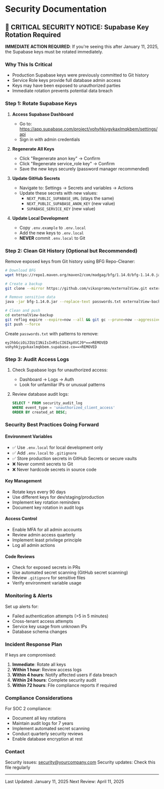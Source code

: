 # Security Documentation

## 🔐 CRITICAL SECURITY NOTICE: Supabase Key Rotation Required

**IMMEDIATE ACTION REQUIRED**: If you're seeing this after January 11, 2025, the Supabase keys must be rotated immediately.

### Why This Is Critical
- Production Supabase keys were previously committed to Git history
- Service Role keys provide full database admin access
- Keys may have been exposed to unauthorized parties
- Immediate rotation prevents potential data breach

### Step 1: Rotate Supabase Keys

1. **Access Supabase Dashboard**
   - Go to: https://app.supabase.com/project/vohyhkjygvkaxlmqkbem/settings/api
   - Sign in with admin credentials

2. **Regenerate All Keys**
   - Click "Regenerate anon key" → Confirm
   - Click "Regenerate service_role key" → Confirm
   - Save the new keys securely (password manager recommended)

3. **Update GitHub Secrets**
   - Navigate to: Settings → Secrets and variables → Actions
   - Update these secrets with new values:
     - `NEXT_PUBLIC_SUPABASE_URL` (stays the same)
     - `NEXT_PUBLIC_SUPABASE_ANON_KEY` (new value)
     - `SUPABASE_SERVICE_KEY` (new value)

4. **Update Local Development**
   - Copy `.env.example` to `.env.local`
   - Add the new keys to `.env.local`
   - **NEVER** commit `.env.local` to Git

### Step 2: Clean Git History (Optional but Recommended)

Remove exposed keys from Git history using BFG Repo-Cleaner:

```bash
# Download BFG
wget https://repo1.maven.org/maven2/com/madgag/bfg/1.14.0/bfg-1.14.0.jar

# Create a backup
git clone --mirror https://github.com/vikaspromo/externalView.git externalView-backup

# Remove sensitive data
java -jar bfg-1.14.0.jar --replace-text passwords.txt externalView-backup

# Clean and push
cd externalView-backup
git reflog expire --expire=now --all && git gc --prune=now --aggressive
git push --force
```

Create `passwords.txt` with patterns to remove:
```
eyJhbGciOiJIUzI1NiIsInR5cCI6IkpXVCJ9*==>REMOVED
vohyhkjygvkaxlmqkbem.supabase.co==>REMOVED
```

### Step 3: Audit Access Logs

1. Check Supabase logs for unauthorized access:
   - Dashboard → Logs → Auth
   - Look for unfamiliar IPs or unusual patterns

2. Review database audit logs:
   ```sql
   SELECT * FROM security_audit_log 
   WHERE event_type = 'unauthorized_client_access'
   ORDER BY created_at DESC;
   ```

### Security Best Practices Going Forward

#### Environment Variables
- ✅ Use `.env.local` for local development only
- ✅ Add `.env.local` to `.gitignore`
- ✅ Store production secrets in GitHub Secrets or secure vaults
- ❌ Never commit secrets to Git
- ❌ Never hardcode secrets in source code

#### Key Management
- Rotate keys every 90 days
- Use different keys for dev/staging/production
- Implement key rotation reminders
- Document key rotation in audit logs

#### Access Control
- Enable MFA for all admin accounts
- Review admin access quarterly
- Implement least privilege principle
- Log all admin actions

#### Code Reviews
- Check for exposed secrets in PRs
- Use automated secret scanning (GitHub secret scanning)
- Review `.gitignore` for sensitive files
- Verify environment variable usage

### Monitoring & Alerts

Set up alerts for:
- Failed authentication attempts (>5 in 5 minutes)
- Cross-tenant access attempts
- Service key usage from unknown IPs
- Database schema changes

### Incident Response Plan

If keys are compromised:
1. **Immediate**: Rotate all keys
2. **Within 1 hour**: Review access logs
3. **Within 4 hours**: Notify affected users if data breach
4. **Within 24 hours**: Complete security audit
5. **Within 72 hours**: File compliance reports if required

### Compliance Considerations

For SOC 2 compliance:
- Document all key rotations
- Maintain audit logs for 7 years
- Implement automated secret scanning
- Conduct quarterly security reviews
- Enable database encryption at rest

### Contact

Security issues: security@yourcompany.com
Security updates: Check this file regularly

---
Last Updated: January 11, 2025
Next Review: April 11, 2025